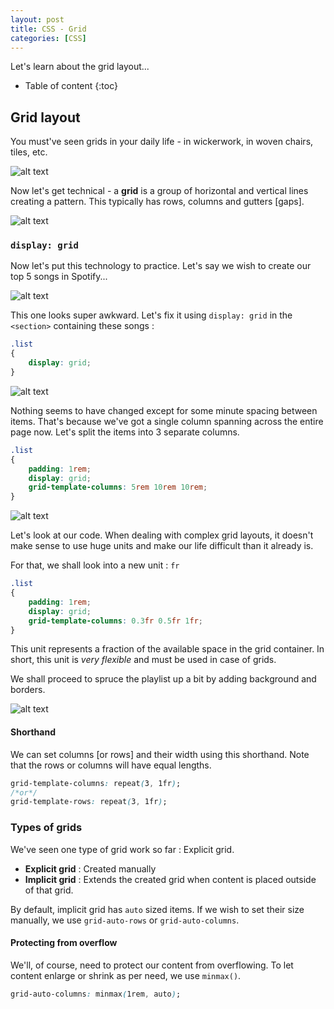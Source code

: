 ```yaml
---
layout: post
title: CSS - Grid
categories: [CSS]
---
```


Let's learn about the grid layout...

* Table of content
{:toc}

## Grid layout

You must've seen grids in your daily life - in wickerwork, in woven chairs, tiles, etc.

![alt text](../images/img59.webp)

Now let's get technical - a **grid** is a group of horizontal and vertical lines creating a pattern. This typically has rows, columns and gutters [gaps].

![alt text](../images/img60.png)

### ``display: grid``

Now let's put this technology to practice. Let's say we wish to create our top 5 songs in Spotify...

![alt text](../images/img61.png)

This one looks super awkward. Let's fix it using ``display: grid`` in the `<section>` containing these songs :

```css
.list
{
    display: grid;
}
```

![alt text](../images/img62.png)

Nothing seems to have changed except for some minute spacing between items. That's because we've got a single column spanning across the entire page now. Let's split the items into 3 separate columns.

```css
.list
{
    padding: 1rem;
    display: grid;
    grid-template-columns: 5rem 10rem 10rem;
}
```

![alt text](../images/img63.png)

Let's look at our code. When dealing with complex grid layouts, it doesn't make sense to use huge units and make our life difficult than it already is.

For that, we shall look into a new unit : `fr`

```css
.list
{
    padding: 1rem;
    display: grid;
    grid-template-columns: 0.3fr 0.5fr 1fr;
}
```

This unit represents a fraction of the available space in the grid container. In short, this unit is *very flexible* and must be used in case of grids.

We shall proceed to spruce the playlist up a bit by adding background and borders.

![alt text](../images/img64.png)

#### Shorthand

We can set columns [or rows] and their width using this shorthand. Note that the rows or columns will have equal lengths.

```css
grid-template-columns: repeat(3, 1fr);
/*or*/
grid-template-rows: repeat(3, 1fr);
```

### Types of grids

We've seen one type of grid work so far : Explicit grid.

* **Explicit grid** : Created manually
* **Implicit grid** : Extends the created grid when content is placed outside of that grid.

By default, implicit grid has `auto` sized items. If we wish to set their size manually, we use ``grid-auto-rows`` or ``grid-auto-columns``.

#### Protecting from overflow

We'll, of course, need to protect our content from overflowing. To let content enlarge or shrink as per need, we use ``minmax()``.

```css
grid-auto-columns: minmax(1rem, auto);
```
